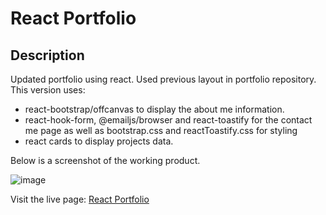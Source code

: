 # React Portfolio

## Description

Updated portfolio using react.
Used previous layout in portfolio repository.
This version uses:
- react-bootstrap/offcanvas to display the about me information.
- react-hook-form, @emailjs/browser and react-toastify for the contact me page as well as bootstrap.css and reactToastify.css for styling
- react cards to display projects data.

Below is a screenshot of the working product.

![image](https://user-images.githubusercontent.com/19826920/189005298-318b0b7e-cd1b-4aaa-aa15-62b3ff8faeaf.png)

Visit the live page: [React Portfolio](https://ticonetster.github.io/react-portfolio/)
